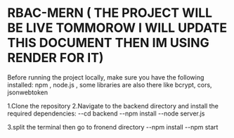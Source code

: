 # RBAC-MERN ( THE PROJECT WILL BE LIVE TOMMOROW I WILL UPDATE THIS DOCUMENT THEN IM USING RENDER FOR IT)

Before running the project locally, make sure you have the following installed:
  npm , node.js , some libraries are also there like bcrypt, cors, jsonwebtoken

1.Clone the repository
2.Navigate to the backend directory and install the required dependencies:
  --cd backend
  --npm install
  --node server.js

3.split the terminal then go to fronend directory
  --npm install
  --npm start


 
